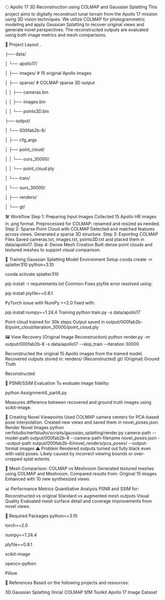🌕 Apollo 17 3D Reconstruction using COLMAP and Gaussian Splatting
This project aims to digitally reconstruct lunar terrain from the Apollo 17 mission using 3D vision techniques. We utilize COLMAP for photogrammetric modeling and apply Gaussian Splatting to recover original views and generate novel perspectives. The reconstructed outputs are evaluated using both image metrics and mesh comparisons.


📂 Project Layout
.

├── data/

│   └── apollo17/

│       ├── images/                # 15 original Apollo images

│       ├── sparse/                # COLMAP sparse 3D output

│       │   ├── cameras.bin

│       │   ├── images.bin

│       │   └── points3D.bin

├── output/

│   └── 000fab2b-8/

│       ├── cfg_args

│       ├── point_cloud/

│       │   └── ours_30000/

│       │       └── point_cloud.ply

│       └── train/

│           └── ours_30000/

│               ├── renders/

│               └── gt/


🛠️ Workflow
Step 1: Preparing Input Images
Collected 15 Apollo HR images in .png format.
Preprocessed for COLMAP: renamed and resized as needed.
Step 2: Sparse Point Cloud with COLMAP
Detected and matched features across views.
Generated a sparse 3D structure.
Step 3: Exporting COLMAP Files
Saved cameras.txt, images.txt, points3D.txt and placed them in data/apollo17.
Step 4: Dense Mesh Creation
Built dense point clouds and textured meshes to support visual comparison.


🌌 Training Gaussian Splatting Model
Environment Setup
conda create -n splatter310 python=3.10

conda activate splatter310

pip install -r requirements.txt
Common Fixes
plyfile error resolved using:

pip install plyfile==0.8.1

PyTorch issue with NumPy >=2.0 fixed with:

pip install numpy==1.24.4
Training
python train.py -s data/apollo17

Point cloud trained for 30k steps
Output saved in output/000fab2b-8/point_cloud/iteration_30000/point_cloud.ply


🖼️ View Recovery (Original Image Reconstruction)
python render.py -m output/000fab2b-8 -s data/apollo17 --skip_train --iteration 30000

Reconstructed the original 15 Apollo images from the trained model.
Recovered outputs stored in:
renders/ (Reconstructed)
gt/ (Original)
Ground Truth

Reconstructed



📏 PSNR/SSIM Evaluation
To evaluate image fidelity:

python Assignment4_partA.py

Measures difference between recovered and ground truth images using scikit-image.

 
🧭 Creating Novel Viewpoints
Used COLMAP camera centers for PCA-based pose interpolation.
Created new views and saved them in novel_poses.json.
Render Novel Images
python nerfstudio/nerfstudio/scripts/gaussian_splatting/render.py camera-path   --model-path output/000fab2b-8   --camera-path-filename novel_poses.json   --output-path output/000fab2b-8/novel_renders/pca_poses/   --output-format images
⚠️ Problem
Rendered outputs turned out fully black even with valid poses.
Likely caused by incorrect viewing bounds or over-cropped splat extents.


🧪 Mesh Comparison: COLMAP vs Meshroom
Generated textured meshes using COLMAP and Meshroom.
Compared results from:
Original 15 images
Enhanced with 10 new synthesized views


📊 Performance Metrics
Quantitative Analysis
PSNR and SSIM for:
Reconstructed vs original
Standard vs augmented mesh outputs
Visual Quality
Evaluated mesh surface detail and coverage improvements from novel views.


🧩 Required Packages
python==3.10

torch>=2.0

numpy==1.24.4

plyfile==0.8.1

scikit-image

opencv-python

Pillow


📝 References
Based on the following projects and resources:

3D Gaussian Splatting (Inria)
COLMAP SfM Toolkit
Apollo 17 Image Dataset

